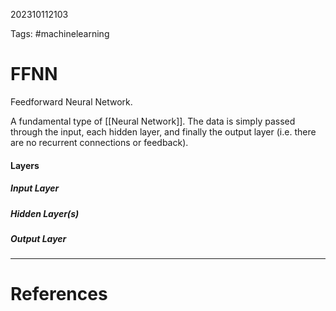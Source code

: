 202310112103

Tags: #machinelearning 

# FFNN
Feedforward Neural Network.

A fundamental type of [[Neural Network]].  The data is simply passed through the input, each hidden layer, and finally the output layer (i.e. there are no recurrent connections or feedback).

#### Layers
##### Input Layer
##### Hidden Layer(s)
##### Output Layer

---
# References
